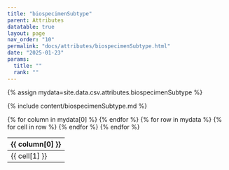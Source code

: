 ```yaml
---
title: "biospecimenSubtype"
parent: Attributes
datatable: true
layout: page
nav_order: "10"
permalink: "docs/attributes/biospecimenSubtype.html"
date: "2025-01-23"
params:
  title: ""
  rank: ""
---
```

{% assign mydata=site.data.csv.attributes.biospecimenSubtype %} 

{% include content/biospecimenSubtype.md %}

<table id="myTable" class="display" style="width:100%">
    <thead>
    {% for column in mydata[0] %}
        <th>{{ column[0] }}</th>
    {% endfor %}
    </thead>
    <tbody>
    {% for row in mydata %}
        <tr>
        {% for cell in row %}
            <td>{{ cell[1] }}</td>
        {% endfor %}
        </tr>
    {% endfor %}
    </tbody>
</table>
<script type="text/javascript">
  $(document).ready(function () {
    $('#myTable').DataTable({
      responsive: true,
      deferRender: false,
      paging: false,
      order: [],
    });
  });
</script>
